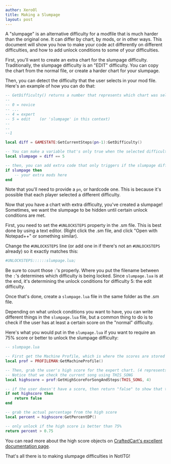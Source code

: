 ```yaml
---
author: XeroOl
title: Making a Slumpage
layout: post
---
```


A "slumpage" is an alternative difficulty for a modfile that is much harder than the original one. It can differ by chart, by mods, or in other ways. This document will show you how to make your code act differently on different difficulties, and how to add unlock conditions to some of your difficulties.

First, you'll want to create an extra chart for the slumpage difficulty. Traditionally, the slumpage difficulty is an "EDIT" difficulty. You can copy the chart from the normal file, or create a harder chart for your slumpage.

Then, you can detect the difficulty that the user selects in your mod file. Here's an example of how you can do that:
```lua
-- GetDifficulty() returns a number that represents which chart was selected
--
-- 0 = novice
-- ...
-- 4 = expert
-- 5 = edit    (or 'slumpage' in this context)
--
--
--1

local diff = GAMESTATE:GetCurrentSteps(pn-1):GetDifficulty()

-- You can make a variable that's only true when the selected difficulty is the slumpage
local slumpage = diff == 5

-- then, you can add extra code that only triggers if the slumpage difficulty is played
if slumpage then
    -- your extra mods here
end
```

Note that you'll need to provide a `pn`, or hardcode one. This is because it's possible that each player selected a different difficulty.


Now that you have a chart with extra difficulty, you've created a slumpage! Sometimes, we want the slumpage to be hidden until certain unlock conditions are met.

First, you need to set the `#UNLOCKSTEPS` property in the .sm file. This is best done by using a text editor. (Right click the .sm file, and click "Open with Notepad++" or something similar).

Change the `#UNLOCKSTEPS` line (or add one in if there's not an `#UNLOCKSTEPS` already) so it exactly matches this:

```ini
#UNLOCKSTEPS::::::slumpage.lua;
```


Be sure to count those `:`'s properly. Where you put the filename between the `:`'s determines which difficulty is being locked. Since `slumpage.lua` is at the end, it's determining the unlock conditions for difficulty 5: the edit difficulty.

Once that's done, create a `slumpage.lua` file in the same folder as the .sm file.

Depending on what unlock conditions you want to have, you can write different things in the `slumpage.lua` file, but a common thing to do is to check if the user has at least a certain score on the "normal" difficulty.

Here's what you would put in the `slumpage.lua` if you want to require an 75% score or better to unlock the slumpage difficulty:

```lua
-- slumpage.lua

-- First get the Machine Profile, which is where the scores are stored
local prof = PROFILEMAN:GetMachineProfile()

-- Then, grab the user's high score for the expert chart. (4 represents the expert difficulty)
-- Notice that we check the current song using THIS_SONG
local highscore = prof:GetHighScoreForSongAndSteps(THIS_SONG, 4)

-- if the user doesn't have a score, then return "false" to show that the file is still locked
if not highscore then
	return false
end

-- grab the actual percentage from the high score
local percent = highscore:GetPercentDP()

-- only unlock if the high score is better than 75%
return percent > 0.75
```

You can read more about the high score objects on [CraftedCart's excellent documentation page](https://craftedcart.gitlab.io/notitg_docs/lua_api/high_score.html).


That's all there is to making slumpage difficulties in NotITG!
